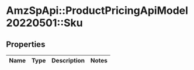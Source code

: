# AmzSpApi::ProductPricingApiModel20220501::Sku

## Properties
Name | Type | Description | Notes
------------ | ------------- | ------------- | -------------

